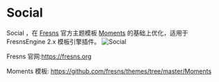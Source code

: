 # Social
Social ，在 [Fresns](https://fresns.org) 官方主题模板 [Moments](https://github.com/fresns/themes/tree/master/Moments) 的基础上优化，适用于 FresnsEngine 2.x 模板引擎插件。
![Social](https://gitee.com/twelve_4_0/discuzq/raw/master/screely-1688385120140.png)


Fresns 官网:https://fresns.org

Moments 模板: https://github.com/fresns/themes/tree/master/Moments

